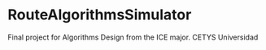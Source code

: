 # RouteAlgorithmsSimulator
Final project for Algorithms Design from the ICE major. CETYS Universidad 
